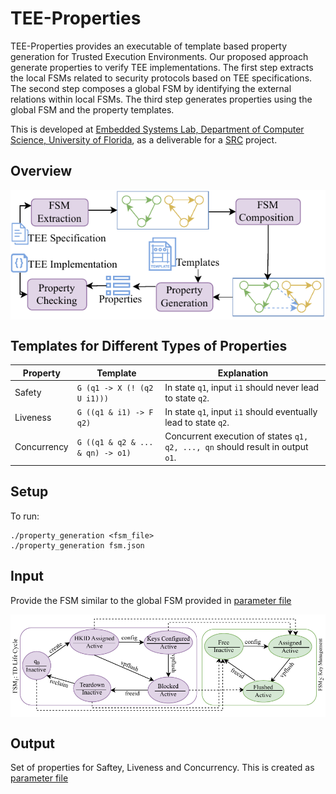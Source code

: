 # TEE-Properties
TEE-Properties provides an executable of template based property generation for Trusted Execution Environments.  Our proposed approach generate properties to verify TEE implementations. The first step extracts the local FSMs related to security protocols based on TEE  specifications. The second step composes a global FSM by identifying the external relations within local FSMs. The third step generates properties using the global FSM and the property templates.

This is developed at [Embedded Systems Lab, Department of Computer Science, University of Florida](https://www.cise.ufl.edu/research/cad), as a deliverable for a [SRC](https://www.src.org/) project.

## Overview
<img src="overview_date24.pdf"
     alt="Overview of template based property generation for TEE architecture"
     style="float: center; margin-right: 10px;" 
     align="center"/>

## Templates for Different Types of Properties

| Property    | Template                                                        | Explanation                                                                                      |
|-------------|-----------------------------------------------------------------|--------------------------------------------------------------------------------------------------|
| Safety      | `G (q1 -> X (! (q2 U i1)))`                                 | In state `q1`, input `i1` should never lead to state `q2`.                                   |
| Liveness    | `G ((q1 & i1) -> F q2)`                                     | In state `q1`, input `i1` should eventually lead to state `q2`.                              |
| Concurrency | `G ((q1 & q2 & ... & qn) -> o1)`                            | Concurrent execution of states `q1, q2, ..., qn` should result in output `o1`.               |

## Setup
To run:
```
./property_generation <fsm_file>
./property_generation fsm.json
```
## Input
Provide the FSM similar to the global FSM provided in [parameter file](fsm.json)

<img src="globalfsm1.pdf"
     alt="Sample global FSM in fsm.json file"
     style="float: center; margin-right: 10px;" 
     align="center"/>
## Output
Set of properties for Saftey, Liveness and Concurrency. This is created as [parameter file](property.txt)
